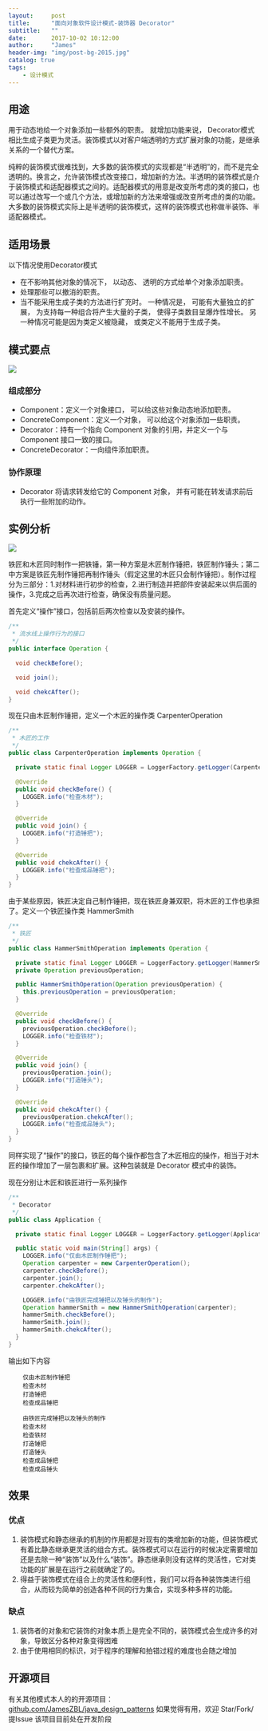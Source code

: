 ```yaml
---
layout:     post
title:      "面向对象软件设计模式-装饰器 Decorator"
subtitle:   ""
date:       2017-10-02 10:12:00
author:     "James"
header-img: "img/post-bg-2015.jpg"
catalog: true
tags:
    - 设计模式
---
```



## 用途
用于动态地给一个对象添加一些额外的职责。 就增加功能来说， Decorator模式相比生成子类更为灵活。装饰模式以对客户端透明的方式扩展对象的功能，是继承关系的一个替代方案。

纯粹的装饰模式很难找到，大多数的装饰模式的实现都是“半透明”的，而不是完全透明的。换言之，允许装饰模式改变接口，增加新的方法。半透明的装饰模式是介于装饰模式和适配器模式之间的。适配器模式的用意是改变所考虑的类的接口，也可以通过改写一个或几个方法，或增加新的方法来增强或改变所考虑的类的功能。                                                                                     大多数的装饰模式实际上是半透明的装饰模式，这样的装饰模式也称做半装饰、半适配器模式。

## 适用场景

以下情况使用Decorator模式
* 在不影响其他对象的情况下， 以动态、 透明的方式给单个对象添加职责。
* 处理那些可以撤消的职责。
* 当不能采用生成子类的方法进行扩充时。 一种情况是， 可能有大量独立的扩展， 为支持每一种组合将产生大量的子类， 使得子类数目呈爆炸性增长。 另一种情况可能是因为类定义被隐藏， 或类定义不能用于生成子类。

## 模式要点

![](https://raw.githubusercontent.com/JamesZBL/java_design_patterns/master/decorator/uml/Decorator.png)

### 组成部分
* Component：定义一个对象接口， 可以给这些对象动态地添加职责。
* ConcreteComponent：定义一个对象， 可以给这个对象添加一些职责。
* Decorator：持有一个指向 Component 对象的引用，并定义一个与 Component 接口一致的接口。
* ConcreteDecorator：一向组件添加职责。

### 协作原理
* Decorator 将请求转发给它的 Component 对象， 并有可能在转发请求前后执行一些附加的动作。

## 实例分析
![](https://raw.githubusercontent.com/JamesZBL/java_design_patterns/master/decorator/uml/Decorator_impl.png)

铁匠和木匠同时制作一把铁锤，第一种方案是木匠制作锤把，铁匠制作锤头；第二中方案是铁匠先制作锤把再制作锤头（假定这里的木匠只会制作锤把）。制作过程分为三部分：1.对材料进行初步的检查，2.进行制造并把部件安装起来以供后面的操作，3.完成之后再次进行检查，确保没有质量问题。

首先定义“操作”接口，包括前后两次检查以及安装的操作。

```java
/**
 * 流水线上操作行为的接口
 */
public interface Operation {

  void checkBefore();

  void join();

  void chekcAfter();
}
```
现在只由木匠制作锤把，定义一个木匠的操作类 CarpenterOperation
```java
/**
 * 木匠的工作
 */
public class CarpenterOperation implements Operation {

  private static final Logger LOGGER = LoggerFactory.getLogger(CarpenterOperation.class);

  @Override
  public void checkBefore() {
    LOGGER.info("检查木材");
  }

  @Override
  public void join() {
    LOGGER.info("打造锤把");
  }

  @Override
  public void chekcAfter() {
    LOGGER.info("检查成品锤把");
  }
}
```
由于某些原因，铁匠决定自己制作锤把，现在铁匠身兼双职，将木匠的工作也承担了。定义一个铁匠操作类 HammerSmith
```java
/**
 * 铁匠
 */
public class HammerSmithOperation implements Operation {

  private static final Logger LOGGER = LoggerFactory.getLogger(HammerSmithOperation.class);
  private Operation previousOperation;

  public HammerSmithOperation(Operation previousOperation) {
    this.previousOperation = previousOperation;
  }

  @Override
  public void checkBefore() {
    previousOperation.checkBefore();
    LOGGER.info("检查铁材");
  }

  @Override
  public void join() {
    previousOperation.join();
    LOGGER.info("打造锤头");
  }

  @Override
  public void chekcAfter() {
    previousOperation.chekcAfter();
    LOGGER.info("检查成品锤头");
  }
}
```

同样实现了“操作”的接口，铁匠的每个操作都包含了木匠相应的操作，相当于对木匠的操作增加了一层包裹和扩展。这种包装就是 Decorator 模式中的装饰。

现在分别让木匠和铁匠进行一系列操作
```java
/**
 * Decorator
 */
public class Application {

  private static final Logger LOGGER = LoggerFactory.getLogger(Application.class);

  public static void main(String[] args) {
    LOGGER.info("仅由木匠制作锤把");
    Operation carpenter = new CarpenterOperation();
    carpenter.checkBefore();
    carpenter.join();
    carpenter.chekcAfter();

    LOGGER.info("由铁匠完成锤把以及锤头的制作");
    Operation hammerSmith = new HammerSmithOperation(carpenter);
    hammerSmith.checkBefore();
    hammerSmith.join();
    hammerSmith.chekcAfter();
  }
}
```
输出如下内容
```
    仅由木匠制作锤把
    检查木材
    打造锤把
    检查成品锤把

    由铁匠完成锤把以及锤头的制作
    检查木材
    检查铁材
    打造锤把
    打造锤头
    检查成品锤把
    检查成品锤头
```

## 效果
### 优点
1. 装饰模式和静态继承的机制的作用都是对现有的类增加新的功能，但装饰模式有着比静态继承更灵活的组合方式。装饰模式可以在运行的时候决定需要增加还是去除一种“装饰”以及什么“装饰”。静态继承则没有这样的灵活性，它对类功能的扩展是在运行之前就确定了的。
2. 得益于装饰模式在组合上的灵活性和便利性，我们可以将各种装饰类进行组合，从而较为简单的创造各种不同的行为集合，实现多种多样的功能。
### 缺点
1. 装饰者的对象和它装饰的对象本质上是完全不同的，装饰模式会生成许多的对象，导致区分各种对象变得困难
2. 由于使用相同的标识，对于程序的理解和拍错过程的难度也会随之增加

## 开源项目
有关其他模式本人的的开源项目：
[github.com/JamesZBL/java_design_patterns](https://github.com/JamesZBL/java_design_patterns)
如果觉得有用，欢迎 Star/Fork/提Issue
该项目目前处在开发阶段
